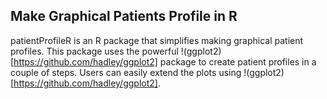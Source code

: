 ## Make Graphical Patients Profile in R

patientProfileR is an R package that simplifies making graphical patient profiles. This package uses the powerful !(ggplot2)[https://github.com/hadley/ggplot2] package to create patient profiles in a couple of steps. Users can easily extend the plots using !(ggplot2)[https://github.com/hadley/ggplot2]. 